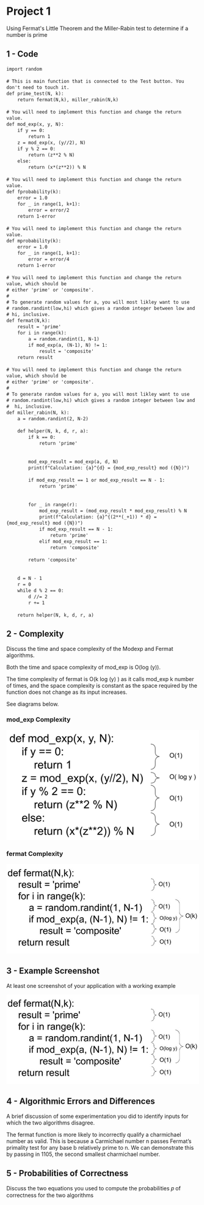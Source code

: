 # Project 1

Using Fermat's Little Theorem and the Miller-Rabin test to determine if a number is prime

## 1 - Code
```
import random

# This is main function that is connected to the Test button. You don't need to touch it.
def prime_test(N, k):
    return fermat(N,k), miller_rabin(N,k)

# You will need to implement this function and change the return value.
def mod_exp(x, y, N):
    if y == 0:
        return 1
    z = mod_exp(x, (y//2), N)
    if y % 2 == 0:
        return (z**2 % N)
    else:
        return (x*(z**2)) % N

# You will need to implement this function and change the return value.  
def fprobability(k):
    error = 1.0
    for _ in range(1, k+1):
        error = error/2
    return 1-error

# You will need to implement this function and change the return value.  
def mprobability(k):
    error = 1.0
    for _ in range(1, k+1):
        error = error/4
    return 1-error

# You will need to implement this function and change the return value, which should be
# either 'prime' or 'composite'.
#
# To generate random values for a, you will most likley want to use
# random.randint(low,hi) which gives a random integer between low and
# hi, inclusive.
def fermat(N,k):
    result = 'prime'
    for i in range(k):
        a = random.randint(1, N-1)
        if mod_exp(a, (N-1), N) != 1:
            result = 'composite'
    return result

# You will need to implement this function and change the return value, which should be
# either 'prime' or 'composite'.
#
# To generate random values for a, you will most likley want to use
# random.randint(low,hi) which gives a random integer between low and
#  hi, inclusive.
def miller_rabin(N, k):
    a = random.randint(2, N-2)  
    
    def helper(N, k, d, r, a):
        if k == 0:
            return 'prime'
        
        
        mod_exp_result = mod_exp(a, d, N)
        print(f"Calculation: {a}^{d} = {mod_exp_result} mod ({N})")
        
        if mod_exp_result == 1 or mod_exp_result == N - 1:
            return 'prime'
        
        
        for _ in range(r):
            mod_exp_result = (mod_exp_result * mod_exp_result) % N
            print(f"Calculation: {a}^{(2**(_+1)) * d} = {mod_exp_result} mod ({N})")
            if mod_exp_result == N - 1:
                return 'prime'
            elif mod_exp_result == 1:
                return 'composite'
        
        return 'composite'

    
    d = N - 1
    r = 0
    while d % 2 == 0:
        d //= 2
        r += 1
    
    return helper(N, k, d, r, a)
```

## 2 - Complexity

Discuss the time and space complexity of the Modexp and Fermat algorithms.

Both the time and space complexity of mod_exp is O(log (y)). 

The time complexity of fermat is O(k log (y) ) as it calls mod_exp k number of times, and the space complexity is constant as the space required by the function does not change as its input increases. 

See diagrams below.

### mod_exp Complexity

![mod_exp Complexity Diagram](Time-Complexity-of-mod_exp.png)

### fermat Complexity

<img src="Time-Complexity-of-fermat.jpg" alt="fermat Complexity Diagram" width="700">

## 3 - Example Screenshot

At least one screenshot of your application with a working example 

<img src="Time-Complexity-of-fermat.jpg" alt="fermat Complexity Diagram" width="700">

## 4 - Algorithmic Errors and Differences
A brief discussion of some experimentation you did to identify inputs for which the two algorithms disagree.

The fermat function is more likely to incorrectly qualify a charmichael number as valid. This is because a Carmichael number n passes Fermat’s primality test for any base b relatively prime to n. We can demonstrate this by passing in 1105, the second smallest charmichael number.

## 5 - Probabilities of Correctness
Discuss the two equations you used to compute the probabilities 𝑝 of correctness for the two algorithms

